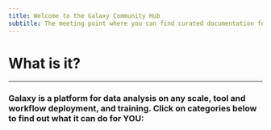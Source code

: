 ```yaml
---
title: Welcome to the Galaxy Community Hub
subtitle: The meeting point where you can find curated documentation for all things Galaxy
---
```


# What is it?

------

### Galaxy is a platform for data analysis on any scale, tool and workflow deployment, and training. Click on categories below to find out what it can do for YOU:
